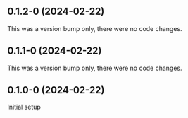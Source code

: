 ## 0.1.2-0 (2024-02-22)

This was a version bump only, there were no code changes.

## 0.1.1-0 (2024-02-22)

This was a version bump only, there were no code changes.

## 0.1.0-0 (2024-02-22)

Initial setup
